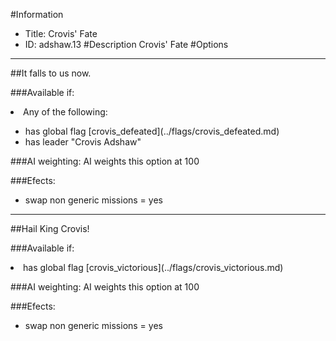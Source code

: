 #Information
 - Title: Crovis' Fate
 - ID: adshaw.13
#Description
Crovis' Fate
#Options

___
##It falls to us now.

###Available if:
<li>Any of the following:</li><ul><li>has global flag [crovis_defeated](../flags/crovis_defeated.md)</li><li>has leader "Crovis Adshaw"</li></ul>

###AI weighting:
AI weights this option at 100


###Efects:<ul><li>swap non generic missions = yes</li></ul>

___
##Hail King Crovis!

###Available if:
<li>has global flag [crovis_victorious](../flags/crovis_victorious.md)</li>

###AI weighting:
AI weights this option at 100


###Efects:<ul><li>swap non generic missions = yes</li></ul>
